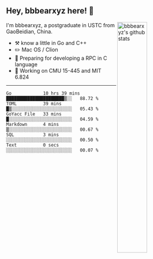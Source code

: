 ## Hey, bbbearxyz here! :wave:

<img align="right" alt="bbbearxyz's github stats" width="40%" src="https://github-readme-stats.vercel.app/api?username=bbbearxyz&show_icons=true">

I'm bbbearxyz, a postgraduate in USTC from GaoBeidian, China.

-   :hammer_and_pick:    know a little in Go and C++
-   :pencil2: Mac OS / Clion
-   :seedling: Preparing for developing a RPC in C language 
-   :thinking: Working on CMU 15-445 and MIT 6.824
---
<!--START_SECTION:waka-->

```text
Go            10 hrs 39 mins  ██████████████████████▒░░   88.72 %
TOML          39 mins         █▒░░░░░░░░░░░░░░░░░░░░░░░   05.43 %
GoYacc File   33 mins         █░░░░░░░░░░░░░░░░░░░░░░░░   04.59 %
Markdown      4 mins          ▒░░░░░░░░░░░░░░░░░░░░░░░░   00.67 %
SQL           3 mins          ░░░░░░░░░░░░░░░░░░░░░░░░░   00.50 %
Text          0 secs          ░░░░░░░░░░░░░░░░░░░░░░░░░   00.07 %
```

<!--END_SECTION:waka-->
